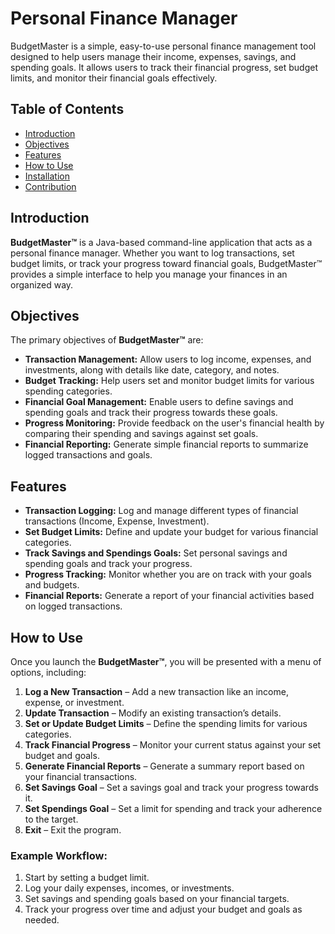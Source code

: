 # Personal Finance Manager

BudgetMaster is a simple, easy-to-use personal finance management tool designed to help users manage their income, expenses, savings, and spending goals. It allows users to track their financial progress, set budget limits, and monitor their financial goals effectively.

## Table of Contents
- [Introduction](#introduction)
- [Objectives](#objectives)
- [Features](#features)
- [How to Use](#how-to-use)
- [Installation](#installation)
- [Contribution](#contribution)

## Introduction
**BudgetMaster™** is a Java-based command-line application that acts as a personal finance manager. Whether you want to log transactions, set budget limits, or track your progress toward financial goals, BudgetMaster™ provides a simple interface to help you manage your finances in an organized way.

## Objectives
The primary objectives of **BudgetMaster™** are:
- **Transaction Management:** Allow users to log income, expenses, and investments, along with details like date, category, and notes.
- **Budget Tracking:** Help users set and monitor budget limits for various spending categories.
- **Financial Goal Management:** Enable users to define savings and spending goals and track their progress towards these goals.
- **Progress Monitoring:** Provide feedback on the user's financial health by comparing their spending and savings against set goals.
- **Financial Reporting:** Generate simple financial reports to summarize logged transactions and goals.

## Features
- **Transaction Logging:** Log and manage different types of financial transactions (Income, Expense, Investment).
- **Set Budget Limits:** Define and update your budget for various financial categories.
- **Track Savings and Spendings Goals:** Set personal savings and spending goals and track your progress.
- **Progress Tracking:** Monitor whether you are on track with your goals and budgets.
- **Financial Reports:** Generate a report of your financial activities based on logged transactions.

## How to Use

Once you launch the **BudgetMaster™**, you will be presented with a menu of options, including:
1. **Log a New Transaction** – Add a new transaction like an income, expense, or investment.
2. **Update Transaction** – Modify an existing transaction’s details.
3. **Set or Update Budget Limits** – Define the spending limits for various categories.
4. **Track Financial Progress** – Monitor your current status against your set budget and goals.
5. **Generate Financial Reports** – Generate a summary report based on your financial transactions.
6. **Set Savings Goal** – Set a savings goal and track your progress towards it.
7. **Set Spendings Goal** – Set a limit for spending and track your adherence to the target.
8. **Exit** – Exit the program.

### Example Workflow:
1. Start by setting a budget limit.
2. Log your daily expenses, incomes, or investments.
3. Set savings and spending goals based on your financial targets.
4. Track your progress over time and adjust your budget and goals as needed.

